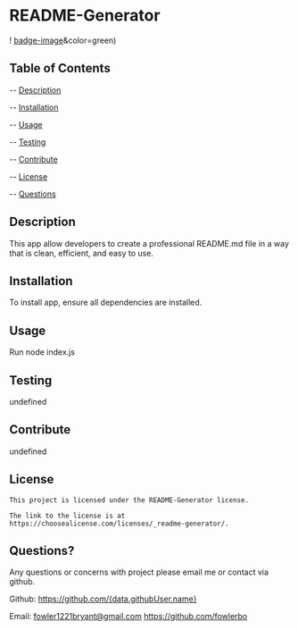 # README-Generator

! [badge-image](https://img.shields.io/static/v1?label=license&message=_README-Generator)&color=green)

## Table of Contents

-- [Description](#description)

-- [Installation](#installation)

-- [Usage](#usage)

-- [Testing](#testing)

-- [Contribute](#contribute)

-- [License](#license)

-- [Questions](#license)

## Description

This app allow developers to create a professional README.md file in a way that is clean, efficient, and easy to use.

## Installation

To install app, ensure all dependencies are installed.

## Usage

Run node index.js

## Testing

undefined

## Contribute

undefined

## License

    This project is licensed under the README-Generator license.

    The link to the license is at https://choosealicense.com/licenses/_readme-generator/.

## Questions?

Any questions or concerns with project please email me or contact via github.

Github: https://github.com/{data.githubUser.name}

Email: fowler1221bryant@gmail.com
https://github.com/fowlerbo
